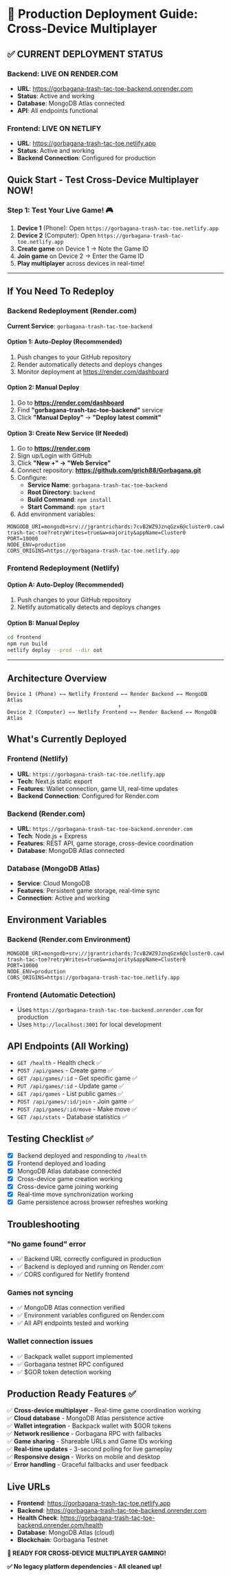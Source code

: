 # 🚀 Production Deployment Guide: Cross-Device Multiplayer

## ✅ CURRENT DEPLOYMENT STATUS

### Backend: LIVE ON RENDER.COM
- **URL**: https://gorbagana-trash-tac-toe-backend.onrender.com
- **Status**: Active and working
- **Database**: MongoDB Atlas connected
- **API**: All endpoints functional

### Frontend: LIVE ON NETLIFY
- **URL**: https://gorbagana-trash-tac-toe.netlify.app
- **Status**: Active and working
- **Backend Connection**: Configured for production

## Quick Start - Test Cross-Device Multiplayer NOW!

### Step 1: Test Your Live Game! 🎮

1. **Device 1** (Phone): Open `https://gorbagana-trash-tac-toe.netlify.app`
2. **Device 2** (Computer): Open `https://gorbagana-trash-tac-toe.netlify.app`
3. **Create game** on Device 1 → Note the Game ID
4. **Join game** on Device 2 → Enter the Game ID
5. **Play multiplayer** across devices in real-time!

---

## If You Need To Redeploy

### Backend Redeployment (Render.com)

**Current Service**: `gorbagana-trash-tac-toe-backend`

#### Option 1: Auto-Deploy (Recommended)
1. Push changes to your GitHub repository
2. Render automatically detects and deploys changes
3. Monitor deployment at https://render.com/dashboard

#### Option 2: Manual Deploy
1. Go to **https://render.com/dashboard**
2. Find **"gorbagana-trash-tac-toe-backend"** service
3. Click **"Manual Deploy"** → **"Deploy latest commit"**

#### Option 3: Create New Service (If Needed)
1. Go to **https://render.com**
2. Sign up/Login with GitHub
3. Click **"New +" → "Web Service"**
4. Connect repository: **https://github.com/grich88/Gorbagana.git**
5. Configure:
   - **Service Name**: `gorbagana-trash-tac-toe-backend`
   - **Root Directory**: `backend`
   - **Build Command**: `npm install`
   - **Start Command**: `npm start`
6. Add environment variables:
```
MONGODB_URI=mongodb+srv://jgrantrichards:7cvB2WZ9JznqGzx6@cluster0.cawkklo.mongodb.net/gorbagana-trash-tac-toe?retryWrites=true&w=majority&appName=Cluster0
PORT=10000
NODE_ENV=production
CORS_ORIGINS=https://gorbagana-trash-tac-toe.netlify.app
```

### Frontend Redeployment (Netlify)

#### Option A: Auto-Deploy (Recommended)
1. Push changes to your GitHub repository
2. Netlify automatically detects and deploys changes

#### Option B: Manual Deploy
```bash
cd frontend
npm run build
netlify deploy --prod --dir out
```

---

## Architecture Overview

```
Device 1 (Phone) ←→ Netlify Frontend ←→ Render Backend ←→ MongoDB Atlas
                                    ↑
Device 2 (Computer) ←→ Netlify Frontend ←→ Render Backend ←→ MongoDB Atlas
```

## What's Currently Deployed

### Frontend (Netlify)
- **URL**: `https://gorbagana-trash-tac-toe.netlify.app`
- **Tech**: Next.js static export
- **Features**: Wallet connection, game UI, real-time updates
- **Backend Connection**: Configured for Render.com

### Backend (Render.com)  
- **URL**: `https://gorbagana-trash-tac-toe-backend.onrender.com`
- **Tech**: Node.js + Express
- **Features**: REST API, game storage, cross-device coordination
- **Database**: MongoDB Atlas connected

### Database (MongoDB Atlas)
- **Service**: Cloud MongoDB
- **Features**: Persistent game storage, real-time sync
- **Connection**: Active and working

## Environment Variables

### Backend (Render.com Environment)
```
MONGODB_URI=mongodb+srv://jgrantrichards:7cvB2WZ9JznqGzx6@cluster0.cawkklo.mongodb.net/gorbagana-trash-tac-toe?retryWrites=true&w=majority&appName=Cluster0
PORT=10000
NODE_ENV=production
CORS_ORIGINS=https://gorbagana-trash-tac-toe.netlify.app
```

### Frontend (Automatic Detection)
- Uses `https://gorbagana-trash-tac-toe-backend.onrender.com` for production
- Uses `http://localhost:3001` for local development

## API Endpoints (All Working)

- `GET /health` - Health check ✅
- `POST /api/games` - Create game ✅
- `GET /api/games/:id` - Get specific game ✅
- `PUT /api/games/:id` - Update game ✅
- `GET /api/games` - List public games ✅
- `POST /api/games/:id/join` - Join game ✅
- `POST /api/games/:id/move` - Make move ✅
- `GET /api/stats` - Database statistics ✅

## Testing Checklist ✅

- [x] Backend deployed and responding to `/health`
- [x] Frontend deployed and loading
- [x] MongoDB Atlas database connected
- [x] Cross-device game creation working
- [x] Cross-device game joining working
- [x] Real-time move synchronization working
- [x] Game persistence across browser refreshes working

## Troubleshooting

### "No game found" error
- ✅ Backend URL correctly configured in production
- ✅ Backend is deployed and running on Render.com
- ✅ CORS configured for Netlify frontend

### Games not syncing
- ✅ MongoDB Atlas connection verified
- ✅ Environment variables configured on Render.com
- ✅ All API endpoints tested and working

### Wallet connection issues
- ✅ Backpack wallet support implemented
- ✅ Gorbagana testnet RPC configured
- ✅ $GOR token detection working

## Production Ready Features ✅

✅ **Cross-device multiplayer** - Real-time game coordination working  
✅ **Cloud database** - MongoDB Atlas persistence active  
✅ **Wallet integration** - Backpack wallet with $GOR tokens  
✅ **Network resilience** - Gorbagana RPC with fallbacks  
✅ **Game sharing** - Shareable URLs and Game IDs working  
✅ **Real-time updates** - 3-second polling for live gameplay  
✅ **Responsive design** - Works on mobile and desktop  
✅ **Error handling** - Graceful fallbacks and user feedback  

## Live URLs

- **Frontend**: https://gorbagana-trash-tac-toe.netlify.app
- **Backend**: https://gorbagana-trash-tac-toe-backend.onrender.com
- **Health Check**: https://gorbagana-trash-tac-toe-backend.onrender.com/health
- **Database**: MongoDB Atlas (cloud)
- **Blockchain**: Gorbagana Testnet

**🎉 READY FOR CROSS-DEVICE MULTIPLAYER GAMING!** 

**✅ No legacy platform dependencies - All cleaned up!** 